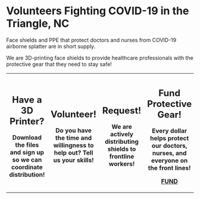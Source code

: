 # Volunteers Fighting COVID-19 in the Triangle, NC

Face shields and PPE that protect doctors and nurses from COVID-19 airborne splatter are in short supply.

We are 3D-printing face shields to provide healthcare professionals with the protective gear that they need to stay safe!


<table style="width:100%">
  <tr>
    <th>
<h2>Have a 3D Printer?</h2>

Download the files and sign up so we can coordinate distribution!


</th>
    <th>

<h2>Volunteer!</h2>

Do you have the time and willingness to help out? Tell us your skills!



</th>
<th>

<h2>Request!</h2>

We are actively distributing shields to frontline workers!

</th>
<th>

<h2>Fund Protective Gear!</h2>

Every dollar helps protect our doctors, nurses, and everyone on the front lines!

**[FUND](docs/fund.md)**
</th>
  </tr>

</table>

